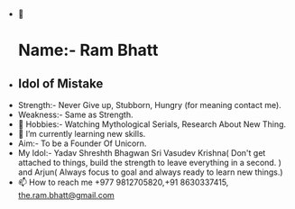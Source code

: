 <!---
Hello Everyone Welcome to the world of Ram Bhatt.
--->
- 👋 <h1>Name:- Ram Bhatt </h1>
- <h2> Idol of Mistake </h2>
- Strength:- Never Give up, Stubborn, Hungry (for meaning contact me).
- Weakness:- Same as Strength.
- 👀 Hobbies:- Watching Mythological Serials, Research About New Thing.
- 🌱 I’m currently learning  new skills.
- Aim:- To be a Founder Of Unicorn.
- My Idol:-  Yadav Shreshth Bhagwan Sri Vasudev Krishna( Don't get attached to things, build the  strength to leave everything in a second. ) and Arjun( Always focus to goal and always ready to learn new things.) 
- 📫 How to reach me +977 9812705820,+91 8630337415, the.ram.bhatt@gmail.com
  
